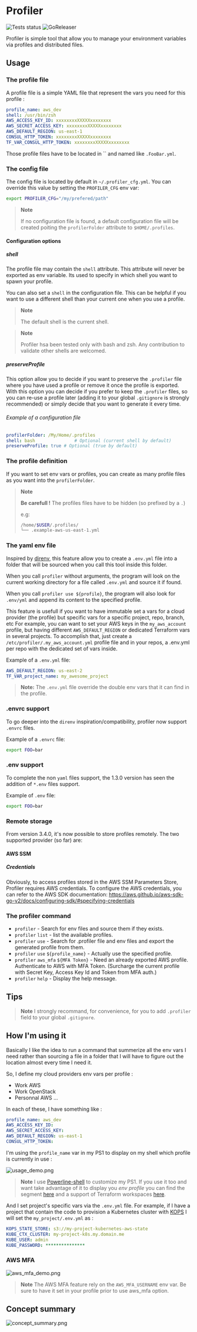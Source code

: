 # Profiler

![Tests status](https://github.com/julienlevasseur/Profiler/workflows/Test/badge.svg)
![GoReleaser](https://github.com/julienlevasseur/Profiler/workflows/goreleaser/badge.svg)

Profiler is simple tool that allow you to manage your environment variables via profiles and distributed files.

## Usage

### The profile file

A profile file is a simple YAML file that represent the vars you need for this profile :

```yaml
profile_name: aws_dev
shell: /usr/bin/zsh
AWS_ACCESS_KEY_ID: xxxxxxxxXXXXXxxxxxxxx
AWS_SECRET_ACCESS_KEY: xxxxxxxxXXXXXxxxxxxxx
AWS_DEFAULT_REGION: us-east-1
CONSUL_HTTP_TOKEN: xxxxxxxxXXXXXxxxxxxxx
TF_VAR_CONSUL_HTTP_TOKEN: xxxxxxxxXXXXXxxxxxxxx
```

Those profile files have to be located in `` and named like `.FooBar.yml`.

### The config file

The config file is located by default in `~/.profiler_cfg.yml`.
You can override this value by setting the `PROFILER_CFG` env var:

```bash
export PROFILER_CFG="/my/prefered/path"
```

> **Note**
> 
> If no configuration file is found, a default configuration file will be created poiting the `profilerFolder` attribute to `$HOME/.profiles`.

#### Configuration options

##### shell

The profile file may contain the `shell` attribute. This attribute will never be exported as env variable. Its used to specify in which shell you want to spawn your profile.

You can also set a `shell` in the configuration file. This can be helpful if you want to use a different shell than your current one when you use a profile.

> **Note**
>
> The default shell is the current shell.

> **Note**
>
> Profiler hsa been tested only with bash and zsh.
> Any contribution to validate other shells are welcomed.

##### preserveProfile

This option allow you to decide if you want to preserve the `.profiler` file where you have used a profile or remove it once the profile is exported.
With this option you can decide if you prefer to keep the `.profiler` files, so you can re-use a profile later (adding it to your global `.gitignore` is strongly recommended) or simply decide that you want to generate it every time.

###### Example of a configuration file

```yml
profilerFolder: /My/Home/.profiles
shell: bash               # Optional (current shell by default)
preserveProfile: true # Optional (true by default)
```

### The profile definition

If you want to set env vars or profiles, you can create as many profile files as you want into the `profilerFolder`.

> **Note**
>
> **Be carefull !** The profiles files have to be hidden (so prefixed by a `.`)
>
> e.g:
> ```bash
>/home/$USER/.profiles/
>└── .example-aws-us-east-1.yml
>```
> 

### The yaml env file

Inspired by [direnv](https://direnv.net/), this feature allow you to create a `.env.yml` file into a folder that will be sourced when you call this tool inside this folder.

When you call `profiler` without arguments, the program will look on the current working directory for a file called `.env.yml` and source it if found.

When you call `profiler use ${profile}`, the program will also look for `.env/yml` and append its content to the specified profile.

This feature is usefull if you want to have immutable set a vars for a cloud provider (the profile) but specific vars for a specific project, repo, branch, etc
For example, you can want to set your AWS keys in the `my_aws_account` profile, but having different `AWS_DEFAULT_REGION` or dedicated Terraform vars in several projects.
To accomplish that, just create a `/etc/profiler/.my_aws_account.yml` profile file and in your repos, a .env.yml per repo with the dedicated set of vars inside.

Example of a `.env.yml` file:

```yaml
AWS_DEFAULT_REGION: us-east-2
TF_VAR_project_name: my_awesome_project
```

> **Note:** The `.env.yml` file override the double env vars that it can find in the profile.

### .envrc support

To go deeper into the `direnv` inspiration/compatibility, profiler now support `.envrc` files.

Example of a `.envrc` file:

```bash
export FOO=bar
```

### .env support

To complete the non `yaml` files support, the 1.3.0 version has seen the addition of `*.env` files support.

Example of `.env` file:

```bash
export FOO=bar
```

### Remote storage

From version 3.4.0, it's now possible to store profiles remotely.
The two supported provider (so far) are:

#### AWS SSM

##### Credentials

Obviously, to access profiles stored in the AWS SSM Parameters Store, Profiler requires AWS
credentials.
To configure the AWS credentials, you can refer to the AWS SDK documentation: https://aws.github.io/aws-sdk-go-v2/docs/configuring-sdk/#specifying-credentials

### The profiler command

* `profiler` - Search for env files and source them if they exists.
* `profiler` `list` - list the available profiles.
* `profiler` `use` - Search for .profiler file and env files and export the generated profile from them.
* `profiler` `use` `${profile_name}` - Actually use the specified profile.
* `profiler` `aws_mfa` `${MFA Token}` - Need an already exported AWS profile. Authenticate to AWS with MFA Token. (Surcharge the current profile with Secret Key, Access Key Id and Token from MFA auth.)
* `profiler` `help` - Display the help message.

## Tips

> **Note**
> I strongly recommand, for convenience, for you to add `.profiler` field to your global `.gitignore`.

## How I'm using it

Basically I like the idea to run a command that summerize all the env vars I need rather than sourcing a file in a folder that I will have to figure out the location almost every time I need it.

So, I define my cloud providers env vars per profile :

* Work AWS
* Work OpenStack
* Personnal AWS
...

In each of these, I have something like :

```yaml
profile_name: aws_dev
AWS_ACCESS_KEY_ID: 
AWS_SECRET_ACCESS_KEY: 
AWS_DEFAULT_REGION: us-east-1
CONSUL_HTTP_TOKEN: 
```

I'm using the `profile_name` var in my PS1 to display on my shell which profile is currently in use :

![usage_demo.png](https://github.com/julienlevasseur/profiler/raw/master/images/usage_demo.png)

> **Note**
> I use [Powerline-shell](https://github.com/b-ryan/powerline-shell) to customize my PS1.
> If you use it too and want take advantage of it to display you *env profile* you can find the segment [here](https://github.com/julienlevasseur/powerline-shell/blob/master/powerline_shell/segments/cloud_profile.py) and a support of Terraform workspaces [here](https://github.com/julienlevasseur/powerline-shell/blob/master/powerline_shell/segments/terraform_workspace.py).

And I set project's specific vars via the `.env.yml` file. For example, if I have a project that contain the code to provision a Kubernetes cluster with [KOPS](https://github.com/kubernetes/kops) I will set the `my_project/.env.yml` as :

```yaml
KOPS_STATE_STORE: s3://my-project-kubernetes-aws-state
KUBE_CTX_CLUSTER: my-project-k8s.my.domain.me
KUBE_USER: admin
KUBE_PASSWORD: ***************
```

### AWS MFA

![aws_mfa_demo.png](https://github.com/julienlevasseur/profiler/raw/master/images/aws_mfa_demo.png)

> **Note**
> The AWS MFA feature rely on the `AWS_MFA_USERNAME` env var. Be sure to have it set in your profile prior to use aws_mfa option.

## Concept summary

![concept_summary.png](https://github.com/julienlevasseur/profiler/raw/master/images/concept_summary.png)

